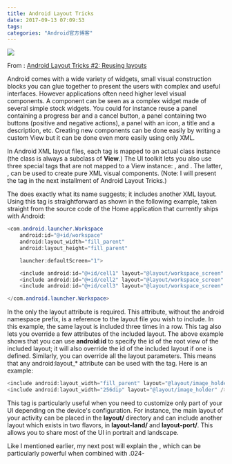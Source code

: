 ```yaml
---
title: Android Layout Tricks
date: 2017-09-13 07:09:53
tags:
categories: "Android官方博客"
---
```


![](/images/categories/android/android-developer-blog/android_developer_blog.png)

From : [Android Layout Tricks #2: Reusing layouts](https://android-developers.googleblog.com/2009/02/android-layout-tricks-2-reusing-layouts.html)

Android comes with a wide variety of widgets, small visual construction blocks you can glue together to present the users with complex and useful interfaces. However applications often need higher level visual components. A component can be seen as a complex widget made of several simple stock widgets. You could for instance reuse a panel containing a progress bar and a cancel button, a panel containing two buttons (positive and negative actions), a panel with an icon, a title and a description, etc. Creating new components can be done easily by writing a custom View but it can be done even more easily using only XML.

<!--more-->

In Android XML layout files, each tag is mapped to an actual class instance (the class is always a subclass of **View**.) The UI toolkit lets you also use three special tags that are not mapped to a View instance: **<requestFocus />**, **<merge />** and **<include />**. The latter, **<include />**, can be used to create pure XML visual components. (Note: I will present the **<merge />** tag in the next installment of Android Layout Tricks.)

The **<include />** does exactly what its name suggests; it includes another XML layout. Using this tag is straightforward as shown in the following example, taken straight from the source code of the Home application that currently ships with Android:

```Java
<com.android.launcher.Workspace
    android:id="@+id/workspace"
    android:layout_width="fill_parent"
    android:layout_height="fill_parent"

    launcher:defaultScreen="1">

    <include android:id="@+id/cell1" layout="@layout/workspace_screen" />
    <include android:id="@+id/cell2" layout="@layout/workspace_screen" />
    <include android:id="@+id/cell3" layout="@layout/workspace_screen" />

</com.android.launcher.Workspace>
```

In the **<include />** only the layout attribute is required. This attribute, without the android namespace prefix, is a reference to the layout file you wish to include. In this example, the same layout is included three times in a row. This tag also lets you override a few attributes of the included layout. The above example shows that you can use **android:id** to specify the id of the root view of the included layout; it will also override the id of the included layout if one is defined. Similarly, you can override all the layout parameters. This means that any android:layout_* attribute can be used with the **<include />** tag. Here is an example:

```java
<include android:layout_width="fill_parent" layout="@layout/image_holder" />
<include android:layout_width="256dip" layout="@layout/image_holder" />
```

This tag is particularly useful when you need to customize only part of your UI depending on the device's configuration. For instance, the main layout of your activity can be placed in the **layout/** directory and can include another layout which exists in two flavors, in **layout-land/** and **layout-port/**. This allows you to share most of the UI in portrait and landscape.

Like I mentioned earlier, my next post will explain the **<merge />**, which can be particularly powerful when combined with **<include />**.024-
